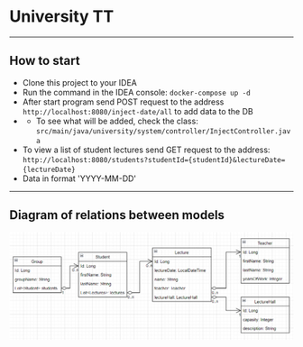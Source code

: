 # University TT
- --
## How to start
- Clone this project to your IDEA
- Run the command in the IDEA console: `docker-compose up -d`
- After start program send POST request to the address `http://localhost:8080/inject-date/all` to add data to the DB
- - To see what will be added, check the class: 
`src/main/java/university/system/controller/InjectController.java`
- To view a list of student lectures send GET request to the address:
`http://localhost:8080/students?studentId={studentId}&lectureDate={lectureDate}`
- Data in format 'YYYY-MM-DD'
- --
## Diagram of relations between models
![pic](University_UML.png)
